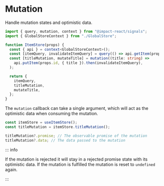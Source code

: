 # Mutation

Handle mutation states and optimistic data.

```ts
import { query, mutation, context } from "@impact-react/signals";
import { GlobalStoreContext } from "./GlobalStore";

function ItemStore(props) {
  const { api } = context<GlobalStoreContext>();
  const [itemQuery, invalidateItemQuery] = query(() => api.getItem(props.id));
  const [titleMutation, mutateTitle] = mutation((title: string) =>
    api.putItem(props.id, { title }).then(invalidateItemQuery),
  );

  return {
    itemQuery,
    titleMutation,
    mutateTitle,
  };
}
```

The `mutation` callback can take a single argument, which will act as the optimistic data when consuming the mutation.

```ts
const itemStore = useItemStore();
const titleMutation = itemStore.titleMutation();

titleMutation?.promise; // The observable promise of the mutation
titleMutation?.data; // The data passed to the mutation
```

::: info

If the mutation is rejected it will stay in a rejected promise state with its optimistic data. If the mutation is fulfilled the mutation is reset to `undefined` again.

:::
